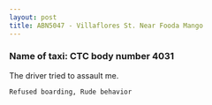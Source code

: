 ```yaml
---
layout: post
title: ABN5047 - Villaflores St. Near Fooda Mango
---
```


### Name of taxi: CTC body number 4031

The driver tried to assault me.

```Refused boarding, Rude behavior```
